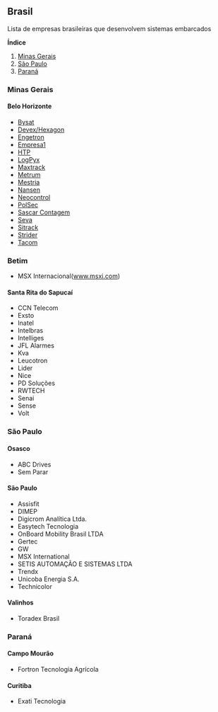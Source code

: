 ## Brasil
Lista de empresas brasileiras que desenvolvem sistemas embarcados

**Índice**   
1. [Minas Gerais](#iidMG)
2. [São Paulo](#idSP)
3. [Paraná](#idPR)

### Minas Gerais<a name="idMG"></a>

#### Belo Horizonte
 - [Bysat](http://site.bysat.com.br/)
 - [Devex/Hexagon](hexagon.com.br)
 - [Engetron](https://www.engetron.com.br/)
 - [Empresa1](https://www.empresa1.com.br/)
 - [HTP](www.htp.com.br)
 - [LogPyx](https://www.logpyx.com/)
 - [Maxtrack](https://maxtrack.com.br/)
 - [Metrum](https://memt.com.br)
 - [Mestria](https://www.mestria.com.br/)
 - [Nansen](http://nansen.com.br/)
 - [Neocontrol](https://www.neocontrol.com.br/)
 - [PolSec](http://polsec.com.br/)
 - [Sascar Contagem](https://www.sascar.com.br/)
 - [Seva](http://www.seva.com.br/)
 - [Sitrack](sitrack.com)
 - [Strider](https://strider.ag/)
 - [Tacom](http://www.tacom.com.br/)
 
 ### Betim
 - MSX Internacional(www.msxi.com)
 

#### Santa Rita do Sapucaí
 - CCN Telecom
 - Exsto
 - Inatel
 - Intelbras
 - Intelliges
 - JFL Alarmes
 - Kva
 - Leucotron
 - Lider
 - Nice
 - PD Soluções
 - RWTECH
 - Senai
 - Sense
 - Volt
 
### São Paulo<a name="idSP"></a>

#### Osasco
 - ABC Drives
 - Sem Parar

#### São Paulo
 - Assisfit
 - DIMEP
 - Digicrom Analítica Ltda.
 - Easytech Tecnologia
 - OnBoard Mobility Brasil LTDA
 - Gertec
 - GW
 - MSX International
 - SETIS AUTOMAÇÃO E SISTEMAS LTDA
 - Trendx
 - Unicoba Energia S.A.
 - Technicolor
 
#### Valinhos
- Toradex Brasil
 
### Paraná<a name="idPR"></a>

#### Campo Mourão
- Fortron Tecnologia Agrícola

#### Curitiba
 - Exati Tecnologia

